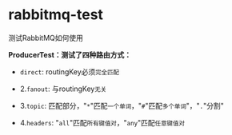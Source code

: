 # rabbitmq-test
测试RabbitMQ如何使用

**ProducerTest：测试了四种路由方式：**
+ `direct`: routingKey必须`完全匹配`

+ 2.`fanout`: 与routingKey`无关`

+ 3.`topic`: 匹配部分，"`*`"匹配`一个单词`，"`#`"匹配`多个单词`"，"`.`"分割"

+ 4.`headers`: "`all`"匹配`所有键值对`，"`any`"匹配`任意键值对`
